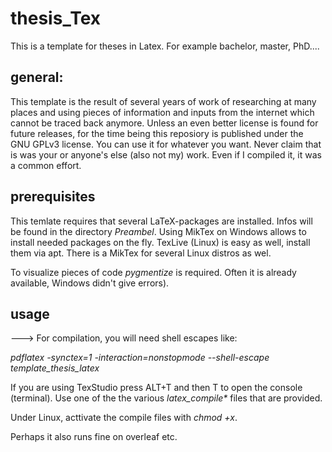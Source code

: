 # thesis_Tex
This is a template for theses in Latex. For example bachelor, master, PhD....

## general:

This template is the result of several years of work of researching at many places and using pieces of information and inputs from the internet which cannot be traced back anymore. Unless an even better license is found for future releases, for the time being this reposiory is published under the GNU GPLv3 license. You can use it for whatever you want. Never claim that is was your or anyone's else (also not my) work. Even if I compiled it, it was a common effort.

## prerequisites

This temlate requires that several LaTeX-packages are installed. Infos will be found in the directory _Preambel_. Using MikTex on Windows allows to install needed packages on the fly. TexLive (Linux) is easy as well, install them via apt. There is a MikTex for several Linux distros as wel.

To visualize pieces of code _pygmentize_ is required. Often it is already available, Windows didn't give errors).

## usage

---> For compilation, you will need shell escapes like:

*pdflatex -synctex=1 -interaction=nonstopmode --shell-escape template_thesis_latex*

If you are using TexStudio press ALT+T and then T to open the console (terminal). Use one of the the various *latex_compile\** files that are provided.

Under Linux, acttivate the compile files with *chmod +x*.

Perhaps it also runs fine on overleaf etc.

